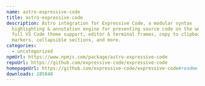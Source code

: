 ```yaml
---
name: astro-expressive-code
title: astro-expressive-code
description: Astro integration for Expressive Code, a modular syntax
  highlighting & annotation engine for presenting source code on the web. Offers
  full VS Code theme support, editor & terminal frames, copy to clipboard, text
  markers, collapsible sections, and more.
categories:
  - uncategorized
npmUrl: https://www.npmjs.com/package/astro-expressive-code
repoUrl: https://github.com/expressive-code/expressive-code
homepageUrl: https://github.com/expressive-code/expressive-code#readme
downloads: 185848
---
```

